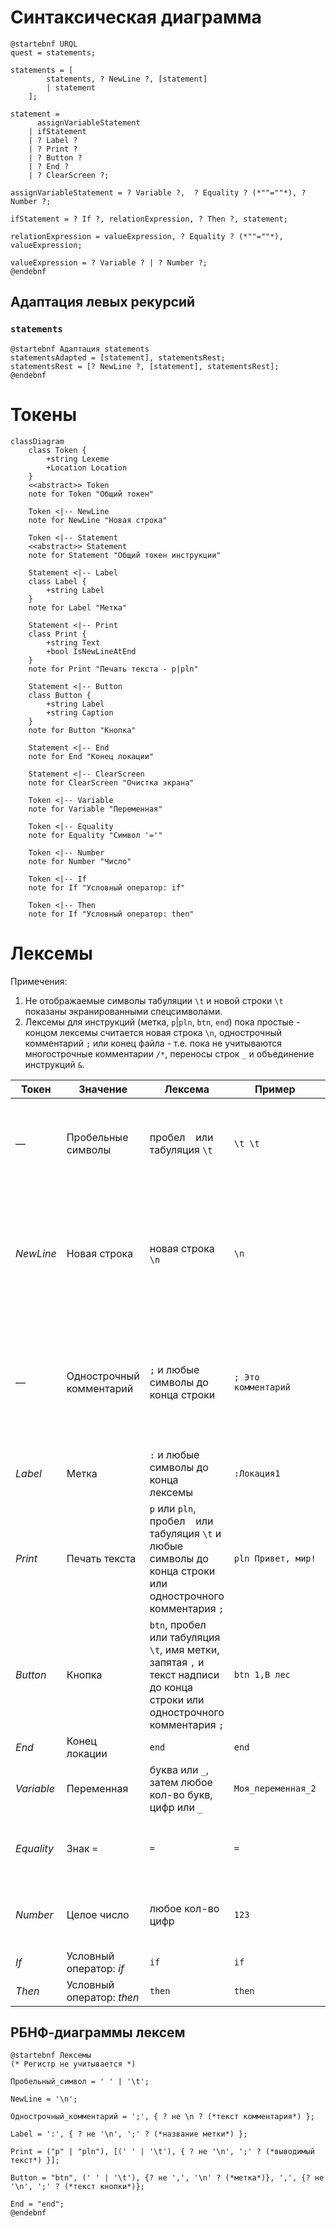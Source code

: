 ﻿# Синтаксическая диаграмма
```plantuml
@startebnf URQL
quest = statements;

statements = [
        statements, ? NewLine ?, [statement]
        | statement
    ];

statement = 
      assignVariableStatement
    | ifStatement
    | ? Label ?
    | ? Print ?
    | ? Button ?
    | ? End ?
    | ? ClearScreen ?;

assignVariableStatement = ? Variable ?,  ? Equality ? (*""=""*), ? Number ?;

ifStatement = ? If ?, relationExpression, ? Then ?, statement;

relationExpression = valueExpression, ? Equality ? (*""=""*), valueExpression;

valueExpression = ? Variable ? | ? Number ?;
@endebnf
```

## Адаптация левых рекурсий
### `statements`
```plantuml
@startebnf Адаптация statements
statementsAdapted = [statement], statementsRest;
statementsRest = [? NewLine ?, [statement], statementsRest];
@endebnf
```

# Токены
```mermaid
classDiagram
    class Token {
        +string Lexeme
        +Location Location
    }
    <<abstract>> Token
    note for Token "Общий токен"

    Token <|-- NewLine
    note for NewLine "Новая строка"

    Token <|-- Statement
    <<abstract>> Statement
    note for Statement "Общий токен инструкции"

    Statement <|-- Label
    class Label {
        +string Label
    }
    note for Label "Метка"

    Statement <|-- Print
    class Print {
        +string Text
        +bool IsNewLineAtEnd
    }
    note for Print "Печать текста - p|pln"

    Statement <|-- Button
    class Button {
        +string Label
        +string Caption
    }
    note for Button "Кнопка"

    Statement <|-- End
    note for End "Конец локации"

    Statement <|-- ClearScreen
    note for ClearScreen "Очистка экрана"

    Token <|-- Variable
    note for Variable "Переменная"

    Token <|-- Equality
    note for Equality "Символ '='"

    Token <|-- Number
    note for Number "Число"

    Token <|-- If
    note for If "Условный оператор: if"

    Token <|-- Then
    note for If "Условный оператор: then"
```

# Лексемы
Примечения:  
1. Не отображаемые символы табуляции `\t` и новой строки `\t` показаны экранированными спецсимволами.
2. Лексемы для инструкций (метка, `p`|`pln`, `btn`, `end`) пока простые - концом лексемы считается новая строка `\n`, однострочный комментарий `;` или конец файла - т.е. пока не учитываются многострочные комментарии `/*`, переносы строк `_` и объединение инструкций `&`.

| Токен | Значение  | Лексема   | Пример    | Комментарий   |
| ---   | ---       | ---       | ---       | ---           |
| &mdash; | Пробельные символы | пробел ` ` или табуляция `\t` | ` \t \t ` | Не создают токена. Символ возврата каретки `\r` полностью игнорируется за ненадобностью.
| $NewLine$ | Новая строка | новая строка `\n` | `\n` | Вынесена в отдельную лексему из пробельных символов, т.к. участвует в синтаксисе как обязательный разделитель инструкций.
| &mdash; | Однострочный комментарий | `;` и любые символы до конца строки | `; Это комментарий` | Пока поддерживаются только однострочные комментарии. Комментарии не создают токена, т.к. не используются в URQ.
| $Label$ | Метка | `:` и любые символы до конца лексемы | `:Локация1`
| $Print$ | Печать текста | `p` или `pln`, пробел ` ` или табуляция `\t` и любые символы до конца строки или однострочного комментария `;` | `pln Привет, мир!`
| $Button$ | Кнопка | `btn`, пробел ` ` или табуляция `\t`, имя метки, запятая `,` и текст надписи до конца строки или однострочного комментария `;` | `btn 1,В лес`
| $End$ | Конец локации | `end` | `end`
| $Variable$ | Переменная | буква или `_`, затем любое кол-во букв, цифр или `_` | `Моя_переменная_2`
| $Equality$ | Знак `=` | `=` | `=` | Для присваивания переменных или сравнения значений.
| $Number$ | Целое число | любое кол-во цифр | `123` | Пока поддерживаются только целые положительные числа.
| $If$ | Условный оператор: $if$ | `if` | `if`
| $Then$ | Условный оператор: $then$ | `then` | `then`

## РБНФ-диаграммы лексем
```plantuml
@startebnf Лексемы
(* Регистр не учитывается *)

Пробельный_символ = ' ' | '\t';

NewLine = '\n';

Однострочный_комментарий = ';', { ? не \n ? (*текст комментария*) };

Label = ':', { ? не '\n', ';' ? (*название метки*) };

Print = ("p" | "pln"), [(' ' | '\t'), { ? не '\n', ';' ? (*выводимый текст*) }];

Button = "btn", (' ' | '\t'), {? не ',', '\n' ? (*метка*)}, ',', {? не '\n', ';' ? (*текст кнопки*)};

End = "end";
@endebnf
```